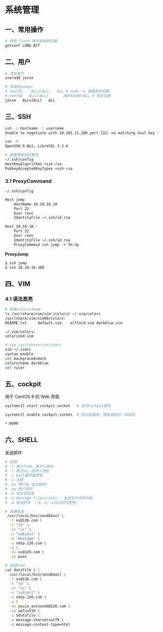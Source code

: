 # 系统管理

 

## 一、常用操作

```bash
# 获取 linux 操作系统的位数 
getconf LONG_BIT

```





## 二、用户

```bash
# 添加用户
useradd jesse

# 添加到sudoer
# user01	ALL=(ALL) 	ALL # sudo -s 需要密码切换
# user02   ALL=(ALL)       NOPASSWD:ALL # 免密切换
jesse	ALL=(ALL) 	ALL


```



## 三、SSH

```bash
ssh -i hostname -l username
Unable to negotiate with 10.101.11.200 port 222: no matching host key type found. Their offer: ssh-rsa,ssh-dss

ssh -V
OpenSSH_9.0p1, LibreSSL 3.3.6

# 需要降级加密算法
~/.ssh/config
HostKeyAlgorithms +ssh-rsa
PubkeyAcceptedKeyTypes +ssh-rsa
```



### 3.1 ProxyCommand

`~/.ssh/config`

```bash
Host jump
    HostName 10.10.10.10
    Port 22
    User root
    IdentityFile ~/.ssh/id_rsa

Host 10.10.10.*
    Port 22
    User root
    IdentityFile ~/.ssh/id_rsa
    ProxyCommand ssh jump -W %h:%p
```

**ProxyJump**

```bash
$ ssh jump
$ ssh 10.10.10.100
```



## 四、VIM

### 4.1 语法高亮

```bash
# 查看colorscheme
ls /usr/share/vim/vim*/colors/ ~/.vim/colors
/usr/share/vim/vim90/colors:
README.txt     default.vim    elflord.vim darkblue.vim

~/.vim/colors:
solarized.vim

# vim /usr/share/vim/vimrc 
vim ~/.vimrc
syntax enable
set background=dark
colorscheme darkblue
set ruler
```



## 五、cockpit

用于 CentOS 8 的 Web 界面

```bash
systemctl start cockpit.socket   # 运行Cockpit服务

systemctl enable cockpit.socket  # 启动该服务，随系统启动一同启动

*:9090
```



## 六、SHELL

发送邮件

```bash
# 说明
# -f 表示from，发件人地址
# -t 表示to，收件人地址
# -s mail服务器域名
# -u 主题
# -xu 用户名（@之前的）
# -xp 用户密码
# -m 纯文本信息
# -o message-file=/root/.. 发送文件中的内容
# -a 发送附件 （-m,-o,-a可以同时使用）

# 普通发送
 /usr/local/bin/sendEmail \
  -f xx@126.com \
  -t "to" \
  -cc "cc" \
  -u "subject" \
  -m "message" \
  -s smtp.126.com \
  -q \
  -xu xx@126.com \
  -xp pass 

# 发送html
cat datafile | \
  /usr/local/bin/sendEmail \
  -f xx@126.com \
  -t "to" \
  -cc "cc" \
  -u "subject" \
  -s smtp.126.com \
  -q \
  -xu youja_autosend@126.com \
  -xp uplus510 \
  -a $datafile \
  -o message-charset=utf8 \
  -o message-content-type=html 
```



## 
